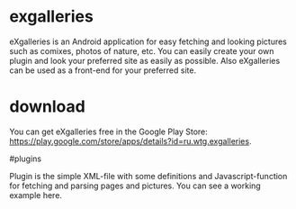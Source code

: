 # exgalleries

eXgalleries is an Android application for easy fetching and looking pictures such as comixes, photos of nature, etc. You can easily create your own plugin and look your preferred site as easily as possible. Also eXgalleries can be used as a front-end for your preferred site.

# download

You can get eXgalleries free in the Google Play Store: https://play.google.com/store/apps/details?id=ru.wtg.exgalleries.

#plugins

Plugin is the simple XML-file with some definitions and Javascript-function for fetching and parsing pages and pictures. You can see a working example here.
